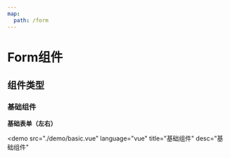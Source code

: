 ```yaml
---
map:
  path: /form
---
```


# Form组件

## 组件类型

### 基础组件

**基础表单（左右）**

<demo src="./demo/basic.vue"
  language="vue"
  title="基础组件"
  desc="基础组件"
  >
</demo>

